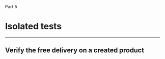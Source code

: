 
<!-- .slide: id="good-tests" class="slide--part-title slide--vcenter" -->

<div class="part-title">
  <span class="text-level-3">Part 5</span>
  <h1>Isolated tests</h1>
</div>

---

## Verify the free delivery on a created product


